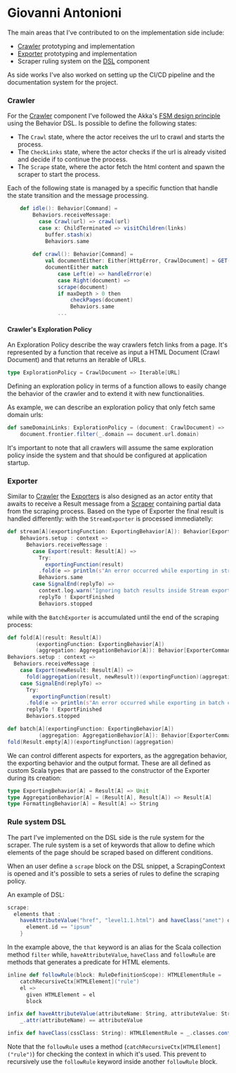# Giovanni Antonioni

The main areas that I've contributed to on the implementation side include:

- [Crawler](Crawler.md) prototyping and implementation 
- [Exporter](Exporter.md) prototyping and implementation
- Scraper ruling system on the [DSL](DSL.md) component

As side works I've also worked on setting up the CI/CD pipeline and the documentation system for the project.

### Crawler

For the [Crawler](Crawler.md) component I've followed the Akka's [FSM design principle](https://doc.akka.io/docs/akka/current/typed/fsm.html) 
using the Behavior DSL. Is possible to define the following states:
- The `Crawl` state, where the actor receives the url to crawl and starts the process.
- The `CheckLinks` state, where the actor checks if the url is already visited and decide if to continue the process.
- The `Scrape` state, where the actor fetch the html content and spawn the scraper to start the process.

Each of the following state is managed by a specific function that handle the state transition and the message processing.

```Scala
    def idle(): Behavior[Command] = 
        Behaviors.receiveMessage:
          case Crawl(url) => crawl(url)
          case x: ChildTerminated => visitChildren(links)
            buffer.stash(x)
            Behaviors.same
        
        def crawl(): Behavior[Command] = 
            val documentEither: Either[HttpError, CrawlDocument] = GET(url)
            documentEither match
                case Left(e) => handleError(e)
                case Right(document) =>
                scrape(document)
                if maxDepth > 0 then
                    checkPages(document)
                    Behaviors.same
                ...
```

#### Crawler's Exploration Policy

An Exploration Policy describe the way crawlers fetch links from a page. It's represented by a function that receive as input a
HTML Document (Crawl Document) and that returns an iterable of URLs.

```Scala
type ExplorationPolicy = CrawlDocument => Iterable[URL]
```

Defining an exploration policy in terms of a function allows to easily change the behavior of the crawler and to extend
it with new functionalities.

As example, we can describe an exploration policy that only fetch same domain urls:

```Scala
def sameDomainLinks: ExplorationPolicy = (document: CrawlDocument) =>
    document.frontier.filter(_.domain == document.url.domain)
```

It's important to note that all crawlers will assume the same exploration policy inside the system and that should be configured
at application startup.

### Exporter
Similar to [Crawler](Crawler.md) the [Exporters](Exporter.md) is also designed as an actor entity that awaits to receive a Result message from a [Scraper](Scraper.md) 
containing partial data from the scraping process. Based on the type of Exporter the final result is handled differently: with the `StreamExporter` is 
processed immediatelly:

```Scala
def stream[A](exportingFunction: ExportingBehavior[A]): Behavior[ExporterCommands] =
    Behaviors.setup : context =>
      Behaviors.receiveMessage :
        case Export(result: Result[A]) =>
          Try:
            exportingFunction(result)
          .fold(e => println(s"An error occurred while exporting in stream config: $e"), identity)
          Behaviors.same
        case SignalEnd(replyTo) =>
          context.log.warn("Ignoring batch results inside Stream exporter")
          replyTo ! ExportFinished
          Behaviors.stopped
```

while with the `BatchExporter` is accumulated until the end of the scraping process:

```Scala
def fold[A](result: Result[A])
         (exportingFunction: ExportingBehavior[A])
         (aggregation: AggregationBehavior[A]): Behavior[ExporterCommands] =
Behaviors.setup : context =>
  Behaviors.receiveMessage :
    case Export(newResult: Result[A]) =>
      fold(aggregation(result, newResult))(exportingFunction)(aggregation)
    case SignalEnd(replyTo) =>
      Try:
        exportingFunction(result)
      .fold(e => println(s"An error occurred while exporting in batch config: $e"), identity)
      replyTo ! ExportFinished
      Behaviors.stopped

def batch[A](exportingFunction: ExportingBehavior[A])
          (aggregation: AggregationBehavior[A]): Behavior[ExporterCommands] =
fold(Result.empty[A])(exportingFunction)(aggregation)
```

We can control different aspects for exporters, as the aggregation behavior, the exporting behavior and the output format.
These are all defined as custom Scala types that are passed to the constructor of the Exporter during its creation:

```Scala
type ExportingBehavior[A] = Result[A] => Unit
type AggregationBehavior[A] = (Result[A], Result[A]) => Result[A]
type FormattingBehavior[A] = Result[A] => String
```

### Rule system DSL
The part I've implemented on the DSL side is the rule system for the scraper. 
The rule system is a set of keywords that allow to define which elements of the page should be scraped based on different 
conditions.

When an user define a `scrape` block on the DSL snippet, a ScrapingContext is opened and it's possible to sets a series
of rules to define the scraping policy. 

An example of DSL:

```Scala
scrape:
  elements that :
    haveAttributeValue("href", "level1.1.html") and haveClass("amet") or followRule {
      element.id == "ipsum"
    }
```
In the example above, the `that` keyword is an alias for the Scala collection method `filter` while, 
`haveAttributeValue`, `haveClass` and `followRule` are methods that generates a predicate for HTML elements.

```Scala
inline def followRule(block: RuleDefinitionScope): HTMLElementRule =
    catchRecursiveCtx[HTMLElement]("rule")
    el =>
      given HTMLElement = el
      block

infix def haveAttributeValue(attributeName: String, attributeValue: String): HTMLElementRule =
    _.attr(attributeName) == attributeValue

infix def haveClass(cssClass: String): HTMLElementRule = _.classes.contains(cssClass)
```
Note that the `followRule` uses a method (`catchRecursiveCtx[HTMLElement]("rule")`) for checking the context in which it's used.
This prevent to recursively use the `followRule` keyword inside another `followRule` block.
